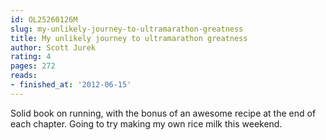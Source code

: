 ```yaml
---
id: OL25260126M
slug: my-unlikely-journey-to-ultramarathon-greatness
title: My unlikely journey to ultramarathon greatness
author: Scott Jurek
rating: 4
pages: 272
reads:
- finished_at: '2012-06-15'
---
```

Solid book on running, with the bonus of an awesome recipe at the end of each chapter. Going to try making my own rice milk this weekend.
